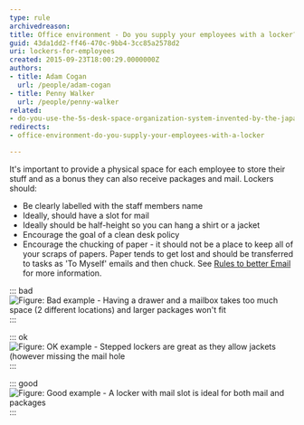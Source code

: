 ```yaml
---
type: rule
archivedreason: 
title: Office environment - Do you supply your employees with a locker?
guid: 43da1dd2-ff46-470c-9bb4-3cc85a2578d2
uri: lockers-for-employees
created: 2015-09-23T18:00:29.0000000Z
authors:
- title: Adam Cogan
  url: /people/adam-cogan
- title: Penny Walker
  url: /people/penny-walker
related: 
- do-you-use-the-5s-desk-space-organization-system-invented-by-the-japanese
redirects:
- office-environment-do-you-supply-your-employees-with-a-locker

---
```


It's important to provide a physical space for each employee to store their stuff and as a bonus they can also receive packages and mail. Lockers should:

<!--endintro-->

* Be clearly labelled with the staff members name
* Ideally, should have a slot for mail
* Ideally should be half-height so you can hang a shirt or a jacket
* Encourage the goal of a clean desk policy
* Encourage the chucking of paper - it should not be a place to keep all of your scraps of papers. Paper tends to get lost and should be transferred to tasks as 'To Myself' emails and then chuck. See [Rules to better Email](/rules-to-better-email) for more information.

::: bad
![Figure: Bad example - Having a drawer and a mailbox takes too much space (2 different locations) and larger packages won't fit](drawer-bad.jpg)
:::

::: ok
![Figure: OK example - Stepped lockers are great as they allow jackets (however missing the mail hole](Lockers.jpg)
:::

::: good
![Figure: Good example - A locker with mail slot is ideal for both mail and packages](locker-good.jpg) 
:::
